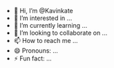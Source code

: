 - 👋 Hi, I’m @Kavinkate
- 👀 I’m interested in ...
- 🌱 I’m currently learning ...
- 💞️ I’m looking to collaborate on ...
- 📫 How to reach me ...
- 😄 Pronouns: ...
- ⚡ Fun fact: ...

<!---
Kavinkate/Kavinkate is a ✨ special ✨ repository because its `README.md` (this file) appears on your GitHub profile.
You can click the Preview link to take a look at your changes.
--->
